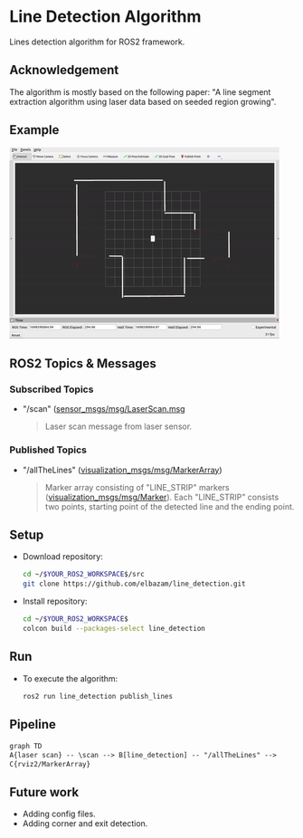 # Line Detection Algorithm

Lines detection algorithm for ROS2 framework.


## Acknowledgement

The algorithm is mostly based on the following paper: "A line segment extraction algorithm using laser data based on seeded region growing". 


## Example

![Line extraction](line_extraction.gif)


## ROS2 Topics & Messages

### Subscribed Topics
 - "/scan" ([sensor_msgs/msg/LaserScan.msg](https://docs.ros2.org/latest/api/sensor_msgs/msg/LaserScan.html)
    > Laser scan message from laser sensor.
###  Published Topics
 - "/allTheLines" ([visualization_msgs/msg/MarkerArray](https://docs.ros2.org/latest/api/visualization_msgs/msg/MarkerArray.html))
    > Marker array consisting of "LINE_STRIP" markers ([visualization_msgs/msg/Marker](https://docs.ros2.org/latest/api/visualization_msgs/msg/Marker.html)). Each "LINE_STRIP" consists two points, starting point of the detected line and the ending point.


## Setup

- Download repository:
	```sh
	cd ~/$YOUR_ROS2_WORKSPACE$/src
	git clone https://github.com/elbazam/line_detection.git
	```
- Install repository:

	```sh
	cd ~/$YOUR_ROS2_WORKSPACE$
	colcon build --packages-select line_detection
	```

## Run

- To execute the algorithm:
	```sh
	ros2 run line_detection publish_lines
	```
## Pipeline

```mermaid
graph TD
A{laser scan} -- \scan --> B[line_detection] -- "/allTheLines" --> C{rviz2/MarkerArray}
```

## Future work

- Adding config files.
- Adding corner and exit detection.

